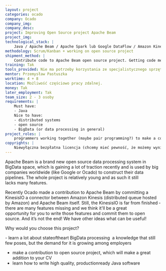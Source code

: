 ```yaml
---
layout: project
categories: ocado
company: Ocado
company_img:
company_desc:
project: Improving Open Source project Apache Beam
project_img:
technological_stack: |
    Java / Apache Beam / Apache Spark lub Google DataFlow / Amazon Kinesis
methodology: Scrum/Kanban + working on open source project
shipment_method: |
    Contribute code to Apache Beam open source project. Getting code merged by community will be a huge success.
training: Tak
tools_provided: Nie ma potrzeby korzystania ze specjalistycznego sprzętu
mentor: Przemysław Pastuszka
worktime: 4 + 8
location: Możliwość częściowo pracy zdalnej.
money: Tak
later_employment: Tak
team_size: 2­ - 3 osoby
requirements: |
    Must have:
    - Java
    Nice to have:
    - distributed systems
    - open source
    - BigData (or data processing in general)
project_roles: |
    programmers working together (maybe pair programming?) to make a contribution to Apache Beam
copyrights: |
    Niewyłączna bezpłatna licencja (chcemy mieć pewność, że możemy wyniki pracy wykorzystać w naszych projektach)
---
```

Apache Beam is a brand new open source data processing system in BigData space, which is gaining a lot of traction recently and is used by big companies worldwide (like Google or Ocado) to construct their data pipelines. The whole project is relatively young and as such it still lacks many features.

Recently Ocado made a contribution to Apache Beam by committing a KinesisIO ­a connector between Amazon Kinesis (distributed queue hosted by Amazon) and Apache Beam itself. Still, the KinesisIO is far from finished ­ there are many features missing and we think it'll be a great opportunity for you to write those features and commit them to open source. And it’s not the end! We have other ideas what can be useful!

Why would you choose this project?

- learn a lot about state­of­the­art BigData processing ­ a knowledge that still few poses, but the demand for it is growing among employers
- make a contribution to open source project, which will make a great addition to your CV
- learn how to write high quality, production­ready Java software
